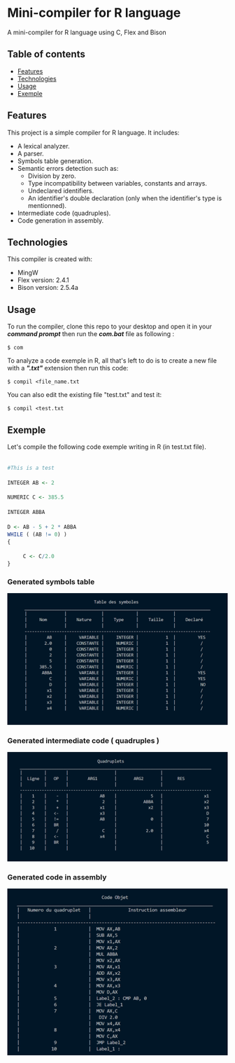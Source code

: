 # Mini-compiler for R language
 A mini-compiler for R language using C, Flex and Bison

## Table of contents
* [Features](#features)
* [Technologies](#technologies)
* [Usage](#usage)
* [Exemple](#exemple)

## Features
This project is a simple compiler for R language. It includes:
* A lexical analyzer.
* A parser.
* Symbols table generation.
* Semantic errors detection such as:
  * Division by zero.
  * Type incompatibility between variables, constants and arrays.
  * Undeclared identifiers.
  * An identifier's double declaration (only when the identifier's type is mentionned).
* Intermediate code (quadruples).
* Code generation in assembly.
	
## Technologies
This compiler is created with:
* MingW
* Flex version: 2.4.1 
* Bison version: 2.5.4a
	
## Usage 
To run the compiler, clone this repo to your desktop and open it in your ***command prompt*** then run the ***com.bat*** file as following :

```
$ com

```
To analyze a code exemple in R, all that's left to do is to create a new file with a ***".txt"*** extension then run this code:

```
$ compil <file_name.txt

```

You can also edit the existing file "test.txt" and test it:

```
$ compil <test.txt

```

## Exemple

Let's compile the following code exemple writing in R (in test.txt file). 

```R

#This is a test 

INTEGER AB <- 2

NUMERIC C <- 385.5

INTEGER ABBA

D <- AB - 5 + 2 * ABBA
WHILE ( (AB != 0) )
{
  
     C <- C/2.0
}

```

### Generated symbols table

![Symbols Table](/readme_images/table_des_symboles.png)

### Generated intermediate code ( quadruples )

![Quadruples Table](/readme_images/table_des_quadruplets.png)

### Generated code in assembly

![Assembly code](/readme_images/code_objet.png)

